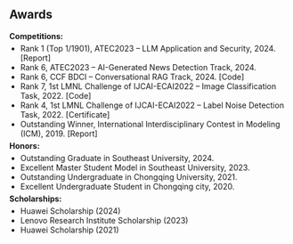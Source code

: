 ## Awards

<div style="margin:0 0 5px;">
  <h4 style="display:inline; margin:0 10px 0 0;">Competitions:</h4>
</div>
<ul style="margin:0 0 5px; padding-left:20px;">
  <li><autocolor>Rank 1 (Top 1/1901), ATEC2023 – LLM Application and Security, 2024. [<a href="https://tech.cnr.cn/techph/20240423/t20240423_526677850.shtml" style="text-decoration: none;">Report</a>]</autocolor></li>
  <li><autocolor>Rank 6, ATEC2023 – AI-Generated News Detection Track, 2024.</autocolor></li>
  <li><autocolor>Rank 6, CCF BDCI – Conversational RAG Track, 2024. [<a href="https://github.com/wu-dd/BDCI-Solution" style="text-decoration: none;">Code</a>]</autocolor></li>
  <li><autocolor>Rank 7, 1st LMNL Challenge of IJCAI-ECAI2022 – Image Classification Task, 2022. [<a href="https://github.com/wu-dd/LMNL" style="text-decoration: none;">Code</a>]</autocolor></li>
  <li><autocolor>Rank 4, 1st LMNL Challenge of IJCAI-ECAI2022 – Label Noise Detection Task, 2022. [<a href="assets/files/1st of LMNL challenge.pdf" style="text-decoration: none;">Certificate</a>]</autocolor></li>
  <li><autocolor>Outstanding Winner, International Interdisciplinary Contest in Modeling (ICM), 2019. [<a href="https://wmxy.cqu.edu.cn/info/1016/1173.htm" style="text-decoration: none;">Report</a>]</autocolor></li>
</ul>

<div style="margin:0 0 5px;">
  <h4 style="display:inline; margin:0 10px 0 0;">Honors:</h4>
</div>
<ul style="margin:0 0 5px; padding-left:20px;">
  <li><autocolor>Outstanding Graduate in Southeast University, 2024.</autocolor></li>
  <li><autocolor>Excellent Master Student Model in Southeast University, 2023.</autocolor></li>
  <li><autocolor>Outstanding Undergraduate in Chongqing University, 2021.</autocolor></li>
  <li><autocolor>Excellent Undergraduate Student in Chongqing city, 2020.</autocolor></li>
</ul>

<div style="margin:0 0 5px;">
  <h4 style="display:inline; margin:0 10px 0 0;">Scholarships:</h4>
</div>
<ul style="margin:0 0 20px; padding-left:20px;">
  <li><autocolor>Huawei Scholarship (2024)</autocolor></li>
  <li><autocolor>Lenovo Research Institute Scholarship (2023)</autocolor></li>
  <li><autocolor>Huawei Scholarship (2021)</autocolor></li>
</ul>
